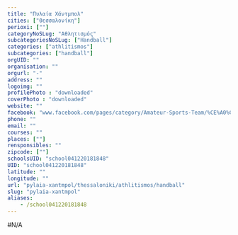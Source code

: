 ```yaml
---
title: "Πυλαία Χάντμπολ"
cities: ["Θεσσαλονίκη"]
perioxi: [""]
categoryNoSLug: "Αθλητισμός"
subcategoriesNoSLug: ["Handball"]
categories: ["athlitismos"]
subcategories: ["handball"]
orgUID: ""
organisation: ""
orgurl: "-"
address: ""
logoimg: ""
profilePhoto : "downloaded"
coverPhoto : "downloaded"
website: ""
facebook: "www.facebook.com/pages/category/Amateur-Sports-Team/%CE%A0%CF%85%CE%BB%CE%B1%CE%AF%CE%B1-%CE%A7%CE%AC%CE%BD%CF%84%CE%BC%CF%80%CE%BF%CE%BB-665664333514890/"
phone: ""
email: ""
courses: ""
places: [""]
rensponsibles: ""
zipcode: [""]
schoolsUID: "school041220181848"
UID: "school041220181848"
latitude: ""
longitude: ""
url: "pylaia-xantmpol/thessaloniki/athlitismos/handball"
slug: "pylaia-xantmpol"
aliases:
    - /school041220181848
---
```





#N/A